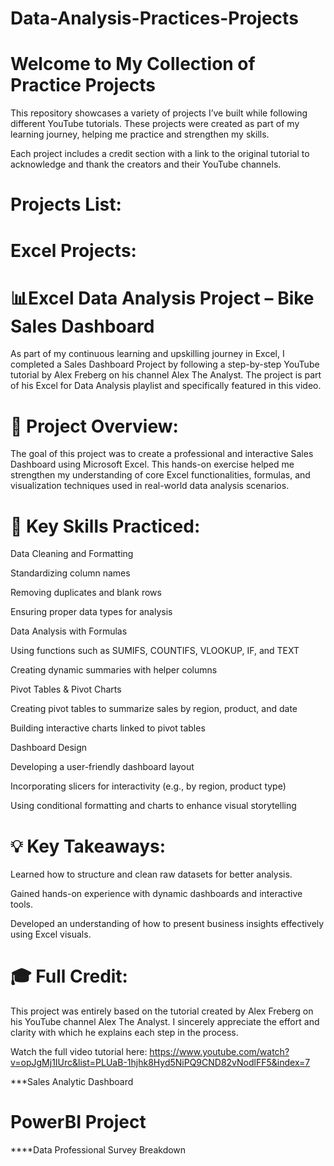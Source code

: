 # Data-Analysis-Practices-Projects

# Welcome to My Collection of Practice Projects

This repository showcases a variety of projects I’ve built while following different YouTube tutorials. These projects were created as part of my learning journey, helping me practice and strengthen my skills.

Each project includes a credit section with a link to the original tutorial to acknowledge and thank the creators and their YouTube channels.

# Projects List:

# Excel Projects:
# 📊Excel Data Analysis Project – Bike Sales Dashboard

As part of my continuous learning and upskilling journey in Excel, I completed a Sales Dashboard Project by following a step-by-step YouTube tutorial by Alex Freberg on his channel Alex The Analyst. 
The project is part of his Excel for Data Analysis playlist and specifically featured in this video.

# 🔧 Project Overview:
The goal of this project was to create a professional and interactive Sales Dashboard using Microsoft Excel. This hands-on exercise helped me strengthen my understanding of core Excel functionalities, formulas, and visualization techniques used in real-world data analysis scenarios.

# 📌 Key Skills Practiced:
Data Cleaning and Formatting

Standardizing column names

Removing duplicates and blank rows

Ensuring proper data types for analysis

Data Analysis with Formulas

Using functions such as SUMIFS, COUNTIFS, VLOOKUP, IF, and TEXT

Creating dynamic summaries with helper columns

Pivot Tables & Pivot Charts

Creating pivot tables to summarize sales by region, product, and date

Building interactive charts linked to pivot tables

Dashboard Design

Developing a user-friendly dashboard layout

Incorporating slicers for interactivity (e.g., by region, product type)

Using conditional formatting and charts to enhance visual storytelling

# 💡 Key Takeaways:
Learned how to structure and clean raw datasets for better analysis.

Gained hands-on experience with dynamic dashboards and interactive tools.

Developed an understanding of how to present business insights effectively using Excel visuals.

# 🎓 Full Credit:
This project was entirely based on the tutorial created by Alex Freberg on his YouTube channel Alex The Analyst. I sincerely appreciate the effort and clarity with which he explains each step in the process.

Watch the full video tutorial here:
https://www.youtube.com/watch?v=opJgMj1IUrc&list=PLUaB-1hjhk8Hyd5NiPQ9CND82vNodlFF5&index=7

***Sales Analytic Dashboard
# PowerBI Project
****Data Professional Survey Breakdown


